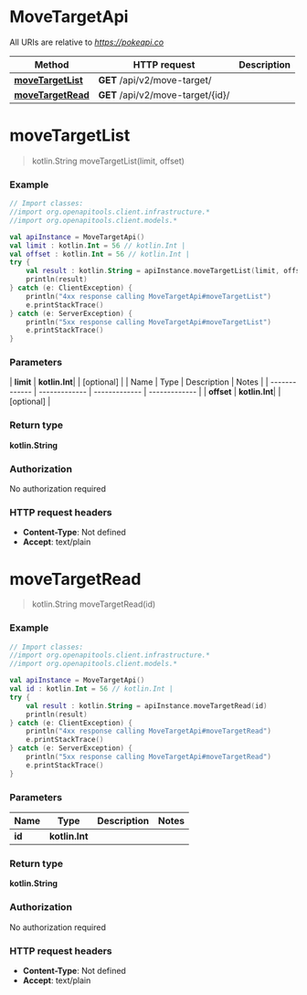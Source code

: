 # MoveTargetApi

All URIs are relative to *https://pokeapi.co*

| Method | HTTP request | Description |
| ------------- | ------------- | ------------- |
| [**moveTargetList**](MoveTargetApi.md#moveTargetList) | **GET** /api/v2/move-target/ |  |
| [**moveTargetRead**](MoveTargetApi.md#moveTargetRead) | **GET** /api/v2/move-target/{id}/ |  |


<a id="moveTargetList"></a>
# **moveTargetList**
> kotlin.String moveTargetList(limit, offset)



### Example
```kotlin
// Import classes:
//import org.openapitools.client.infrastructure.*
//import org.openapitools.client.models.*

val apiInstance = MoveTargetApi()
val limit : kotlin.Int = 56 // kotlin.Int | 
val offset : kotlin.Int = 56 // kotlin.Int | 
try {
    val result : kotlin.String = apiInstance.moveTargetList(limit, offset)
    println(result)
} catch (e: ClientException) {
    println("4xx response calling MoveTargetApi#moveTargetList")
    e.printStackTrace()
} catch (e: ServerException) {
    println("5xx response calling MoveTargetApi#moveTargetList")
    e.printStackTrace()
}
```

### Parameters
| **limit** | **kotlin.Int**|  | [optional] |
| Name | Type | Description  | Notes |
| ------------- | ------------- | ------------- | ------------- |
| **offset** | **kotlin.Int**|  | [optional] |

### Return type

**kotlin.String**

### Authorization

No authorization required

### HTTP request headers

 - **Content-Type**: Not defined
 - **Accept**: text/plain

<a id="moveTargetRead"></a>
# **moveTargetRead**
> kotlin.String moveTargetRead(id)



### Example
```kotlin
// Import classes:
//import org.openapitools.client.infrastructure.*
//import org.openapitools.client.models.*

val apiInstance = MoveTargetApi()
val id : kotlin.Int = 56 // kotlin.Int | 
try {
    val result : kotlin.String = apiInstance.moveTargetRead(id)
    println(result)
} catch (e: ClientException) {
    println("4xx response calling MoveTargetApi#moveTargetRead")
    e.printStackTrace()
} catch (e: ServerException) {
    println("5xx response calling MoveTargetApi#moveTargetRead")
    e.printStackTrace()
}
```

### Parameters
| Name | Type | Description  | Notes |
| ------------- | ------------- | ------------- | ------------- |
| **id** | **kotlin.Int**|  | |

### Return type

**kotlin.String**

### Authorization

No authorization required

### HTTP request headers

 - **Content-Type**: Not defined
 - **Accept**: text/plain

